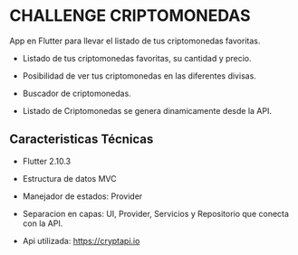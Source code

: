 # CHALLENGE CRIPTOMONEDAS

App en Flutter para llevar el listado de tus criptomonedas favoritas.

- Listado de tus criptomonedas favoritas, su cantidad y precio.

- Posibilidad de ver tus criptomonedas en las diferentes divisas.

- Buscador de criptomonedas.

- Listado de Criptomonedas se genera dinamicamente desde la API.

## Caracteristicas Técnicas

- Flutter 2.10.3

- Estructura de datos MVC

- Manejador de estados: Provider

- Separacion en capas: UI, Provider, Servicios y Repositorio que conecta con la API.

- Api utilizada: <https://cryptapi.io>

